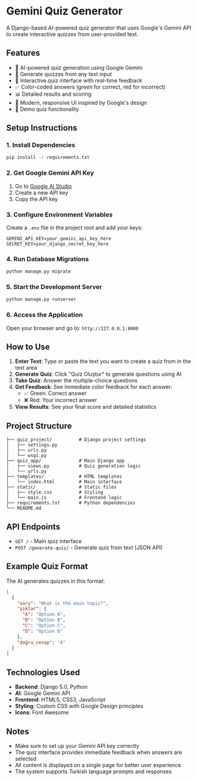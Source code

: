 # Gemini Quiz Generator

A Django-based AI-powered quiz generator that uses Google's Gemini API to create interactive quizzes from user-provided text.

## Features

- 🤖 AI-powered quiz generation using Google Gemini
- 📝 Generate quizzes from any text input
- 🎯 Interactive quiz interface with real-time feedback
- ✅ Color-coded answers (green for correct, red for incorrect)
- 📊 Detailed results and scoring
- 🎨 Modern, responsive UI inspired by Google's design
- 🔄 Demo quiz functionality

## Setup Instructions

### 1. Install Dependencies

```bash
pip install -r requirements.txt
```

### 2. Get Google Gemini API Key

1. Go to [Google AI Studio](https://makersuite.google.com/app/apikey)
2. Create a new API key
3. Copy the API key

### 3. Configure Environment Variables

Create a `.env` file in the project root and add your keys:

```
GEMINI_API_KEY=your_gemini_api_key_here
SECRET_KEY=your_django_secret_key_here
```

### 4. Run Database Migrations

```bash
python manage.py migrate
```

### 5. Start the Development Server

```bash
python manage.py runserver
```

### 6. Access the Application

Open your browser and go to: `http://127.0.0.1:8000`

## How to Use

1. **Enter Text**: Type or paste the text you want to create a quiz from in the text area
2. **Generate Quiz**: Click "Quiz Oluştur" to generate questions using AI
3. **Take Quiz**: Answer the multiple-choice questions
4. **Get Feedback**: See immediate color feedback for each answer:
   - ✅ Green: Correct answer
   - ❌ Red: Your incorrect answer
5. **View Results**: See your final score and detailed statistics

## Project Structure

```
├── quiz_project/          # Django project settings
│   ├── settings.py
│   ├── urls.py
│   └── wsgi.py
├── quiz_app/              # Main Django app
│   ├── views.py           # Quiz generation logic
│   └── urls.py
├── templates/             # HTML templates
│   └── index.html         # Main interface
├── static/                # Static files
│   ├── style.css          # Styling
│   └── main.js            # Frontend logic
├── requirements.txt       # Python dependencies
└── README.md
```

## API Endpoints

- `GET /` - Main quiz interface
- `POST /generate-quiz/` - Generate quiz from text (JSON API)

## Example Quiz Format

The AI generates quizzes in this format:

```json
[
  {
    "soru": "What is the main topic?",
    "şıklar": {
      "A": "Option A",
      "B": "Option B", 
      "C": "Option C",
      "D": "Option D"
    },
    "doğru_cevap": "A"
  }
]
```

## Technologies Used

- **Backend**: Django 5.0, Python
- **AI**: Google Gemini API
- **Frontend**: HTML5, CSS3, JavaScript
- **Styling**: Custom CSS with Google Design principles
- **Icons**: Font Awesome

## Notes

- Make sure to set up your Gemini API key correctly
- The quiz interface provides immediate feedback when answers are selected
- All content is displayed on a single page for better user experience
- The system supports Turkish language prompts and responses